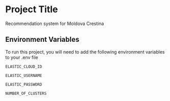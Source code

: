 # Project Title

Recommendation system for Moldova Crestina

## Environment Variables

To run this project, you will need to add the following environment variables to your .env file

`ELASTIC_CLOUD_ID`

`ELASTIC_USERNAME`

`ELASTIC_PASSWORD`

`NUMBER_OF_CLUSTERS`

